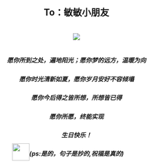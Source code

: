 <link rel="stylesheet" href="">
<link rel="stylesheet" href="https://file.oss1.365sn.cn/public/css/swiper.min.css">
<link rel="stylesheet" href="https://daneden.github.io/animate.css/animate.min.css">
<script src="https://file.oss1.365sn.cn/public/js/swiper.min.js"></script>
<style>
    h1{display:none;}
    .container-lg{padding:0 !important;margin: 0px !important;}
    body,html{width:100%;height:100%;margin:0;padding:0;background: url(https://ss1.bdstatic.com/70cFuXSh_Q1YnxGkpoWK1HF6hhy/it/u=3367609168,3168769865&fm=26&gp=0.jpg) no-repeat center;background-size: cover;}
    .swiper-container,.swiper-wrapper,.swiper-slide{height:100%;}
    .text-center{text-align: center;}
    .container{padding:0 10px;width:100%;height:100%;}
    .slide1{}
    h2{padding-top: 60px;text-shadow: 5px 5px 5px #ffffff;text-align: center;}
    .img-content{position: relative;}
    .small-img{width:40px;height:40px;position:absolute;top:-15px;left: -40px;}
    .pull-left{float:left;}
    .pull-right{float:right;}
    .middle-img{width:100px;}
    .content2 p{font-size:0.83em;margin-bottom: 0;}
</style>
<video style="display:none;" controls="" autoplay="true" name="media"><source 

src="http://isure.stream.qqmusic.qq.com/C400000sTEkC2TfvAh.m4a?
guid=1526859200&amp;vkey=CF5EC3E75A34426F81A5759A092F6A414EE67E308CE2B4B3E43EBE947AE57E456879CB40BF310E1400423C9B688E400648BFD34964E7E858&amp;uin=4557&amp;fromtag=66" type="audio/mp4"></video><div class="swiper-container"><div class="swiper-wrapper"><div class="swiper-slide"><div class="container"><h2>To：敏敏小朋友</h2><br><div class="text-center"><img class="center" src="https://timgsa.baidu.com/timg?image&quality=80&size=b9999_10000&sec=1568890203269&di=b03b99d165688f6831655822bac34139&imgtype=0&src=http%3A%2F%2Fhbimg.b0.upaiyun.com%2F38bbcad30508b5aaba3c81ca98600a7b5795f5139ee2-Mkbw4J_fw658"></div><br><h5 class="text-center">愿你所到之处，遍地阳光；愿你梦的远方，温暖为向</h5><h5 class="text-center">愿你时光清新如夏，愿你岁月安好不容倾塌</h5><h5 class="text-center">愿你今后得之皆所想，所想皆已得</h5><h5 class="text-center">愿你所愿，终能实现</h5><h5 class="text-center">生日快乐！</h5><h5 class="text-center"><span class="img-content"><img class="small-img" src="http://www.kupan123.com/upload/1568899565x-1566676060.png">                                (ps:是的，句子是抄的,祝福是真的)</span></h5></div></div><div class="swiper-slide"><div class="container content2"><h4>接下来cue流程：开始放照片啦</h4><div style="overflow: hidden;"><img class="pull-left" style="width: 50%;" src="http://www.kupan123.com/upload/1568899354x-1566673253.jpg"><img class="middle-img" style="width: 40%;margin-top:30px;margin-left:5%;" src='https://ss1.bdstatic.com/70cFuXSh_Q1YnxGkpoWK1HF6hhy/it/u=3111821249,3084550924&fm=26&gp=0.jpg'><p style="color: #f00;margin-left:5%;float: left;">翻翻空间</p><p style="color: #f00;margin-left:5%;float: left;">还好还是找到2张照片的</p></div><div style="overflow: hidden;"><div class="pull-left" style="width: 40%;margin-top:30px;margin-right:5%;"><p style="color: #e88f2b;">还有彬彬的：</p><p style="color: #e88f2b;text-align: center;">这么的明媚小花花</p><p style="color: #e88f2b;text-align: right;">to亲爱的姑娘</p><br><img style="width:100%;" src="http://www.kupan123.com/upload/1568899622x-1566673379.jpg"></div><img style="width: 50%;" class="pull-left" src="http://www.kupan123.com/upload/1568899479x-1566673339.jpg"></div><h5 class="text-center">大敏</h5><h5 class="text-center">生日快乐!</h5></div></div><div class="swiper-slide"><div class="container"><div><div><img style="width:95%;" src="http://www.kupan123.com/upload/1568899862x-1566673183.jpg"></div><h5>不约而同的从齐发剪了短发</h5><h5>赞美一下我们的友情~~</h5><h5>就不能少了当你啦啦啦啦啦啦啦</h5><h5 class="text-center">相见亦无事，别后常忆君。</h5><h5 class="text-center">^-^</h5></div></div></div><div class="swiper-slide"><div style="overflow: hidden;"><img style="width:50%;float: left;" src="http://www.kupan123.com/upload/1568900022x1822619224.jpg"><img style="width:50%;" src="http://www.kupan123.com/upload/1568900049x-1566673171.jpg"></div><div class="container"><h5>2019中秋假期久违的大家一起吃饭</h5><h5>看着大家都很幸福的样子，真好</h5><h5>真心的希望我们的大家，小家事业功成,家庭幸福</h5><h5>每次打开朋友圈，多了一群小朋友，其实是很快乐的事情呀，</h5><h5>大人小孩都在一点一点成长，真好</h5><h5>希望下次相聚不会隔太久</h5><h5>还有我们要记得拍照片,拍照片,拍照片</h5><h5>end,敏，生日快乐</h5></div></div></div></div>
<script> 
var mySwiper = new Swiper('.swiper-container', {
    autoplay: 5000,//可选选项，自动滑动
})
</script>
